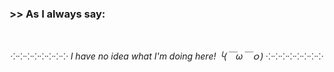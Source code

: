 <h3> >> As I always say:</h3> 
<br>
<p align="center"><i>⁘⁘⁘⁘⁘⁘⁘⁘ I have no idea what I'm doing here! ╰(￣ω￣ｏ)  ⁘⁘⁘⁘⁘⁘⁘⁘</i></p>
<br>
	       
   
               





  										                                
                                                                                                                
                                                                                                              
